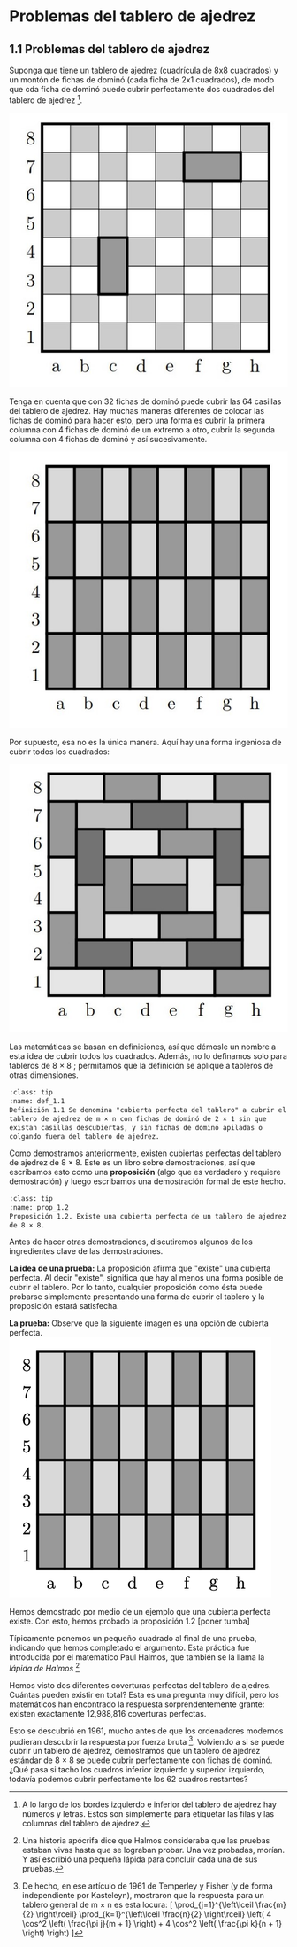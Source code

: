 # Problemas del tablero de ajedrez

## 1.1 Problemas del tablero de ajedrez
Suponga que tiene un tablero de ajedrez (cuadrícula de 8x8 cuadrados) y un montón de fichas de dominó (cada ficha de 2x1 cuadrados), de modo que cda ficha de dominó puede cubrir perfectamente dos cuadrados del tablero de ajedrez [^nota1]. 

![tablero ajedrez 01](img/01_fig.jpg)

Tenga en cuenta que con 32 fichas de dominó puede cubrir las 64 casillas del tablero de ajedrez. Hay muchas 
maneras diferentes de colocar las fichas de dominó para hacer esto, pero una forma es cubrir la primera columna con 4 fichas de dominó de un extremo a otro, cubrir la segunda columna con 4 fichas de dominó y así sucesivamente.

![tablero ajedrez 02](img/02_fig.jpg)

Por supuesto, esa no es la única manera. Aquí hay una forma ingeniosa de cubrir todos los cuadrados:

![tablero ajedrez 03](img/03_fig.jpg)

Las matemáticas se basan en definiciones, así que démosle un nombre a esta idea de cubrir todos 
los cuadrados. Además, no lo definamos solo para tableros de 8 × 8 ; permitamos que la definición se 
aplique a tableros de otras dimensiones.


`````{admonition} Definición 1.1
:class: tip
:name: def_1.1
Definición 1.1 Se denomina "cubierta perfecta del tablero" a cubrir el tablero de ajedrez de m × n con fichas de dominó de 2 × 1 sin que existan casillas descubiertas, y sin fichas de dominó apiladas o colgando fuera del tablero de ajedrez.
`````

Como demostramos anteriormente, existen cubiertas perfectas del tablero de ajedrez de 8 × 8. Este es un libro sobre demostraciones, así que escribamos esto como una **proposición** (algo que es verdadero y requiere demostración) y luego escribamos una demostración formal de este hecho.


`````{admonition} Proposición 1.2
:class: tip
:name: prop_1.2
Proposición 1.2. Existe una cubierta perfecta de un tablero de ajedrez de 8 × 8.
`````
Antes de hacer otras demostraciones, discutiremos algunos de los ingredientes clave de las demostraciones. 

**La idea de una prueba:** La proposición afirma que "existe" una cubierta perfecta. Al decir "existe", significa que hay al menos una forma posible de cubrir el tablero. Por lo tanto, cualquier proposición como ésta puede probarse simplemente presentando una forma de cubrir el tablero y la proposición estará satisfecha.

**La prueba:** Observe que la siguiente imagen es una opción de cubierta perfecta. 
![tablero ajedrez 04](img/04_fig.png)

Hemos demostrado por medio de un ejemplo que una cubierta perfecta existe. Con esto, hemos probado la proposición 1.2 [poner tumba]


Típicamente ponemos un pequeño cuadrado al final de una prueba, indicando que hemos completado el argumento. Esta práctica fue introducida por el matemático Paul Halmos, que también se la llama la *lápida de Halmos* [^nota2]

Hemos visto dos diferentes coverturas perfectas del tablero de ajedres. Cuántas pueden existir en total? Esta es una pregunta muy difícil, pero los matemáticos han encontrado la respuesta sorprendentemente grante: existen exactamente 12,988,816 coverturas perfectas. 


Esto se descubrió en 1961, mucho antes de que los ordenadores modernos pudieran descubrir la respuesta por fuerza bruta [^nota3]. Volviendo a si se puede cubrir un tablero de ajedrez, demostramos que un tablero de ajedrez estándar de 8 × 8 se puede cubrir perfectamente con fichas de dominó. ¿Qué pasa si tacho los cuadros inferior izquierdo y superior izquierdo, todavía podemos cubrir perfectamente los 62 cuadros restantes?




[^nota1]:  A lo largo de los bordes izquierdo e inferior del tablero de ajedrez hay números y letras. Estos son simplemente para etiquetar las filas y las columnas del tablero de ajedrez.

[^nota2]: Una historia apócrifa dice que Halmos consideraba que las pruebas estaban vivas hasta que se lograban probar. Una vez probadas, morían. Y así escribió una pequeña lápida para concluir cada una de sus pruebas. 

[^nota3]: De hecho, en ese artículo de 1961 de Temperley y Fisher (y de forma independiente por Kasteleyn), mostraron que la respuesta para un tablero general de m × n es esta locura:
\[
\prod_{j=1}^{\left\lceil \frac{m}{2} \right\rceil} \prod_{k=1}^{\left\lceil \frac{n}{2} \right\rceil} \left( 4 \cos^2 \left( \frac{\pi j}{m + 1} \right) + 4 \cos^2 \left( \frac{\pi k}{n + 1} \right) \right)
\]
